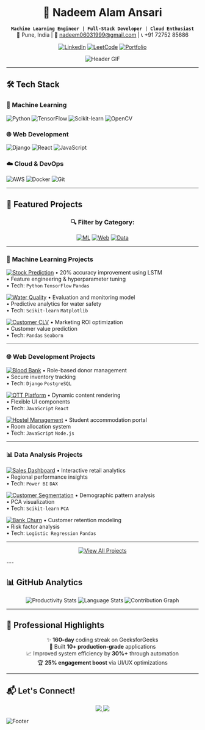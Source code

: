 <div align="center">
  
# 🚀 Nadeem Alam Ansari
**`Machine Learning Engineer | Full-Stack Developer | Cloud Enthusiast`**  
📍 Pune, India | 📧 nadeem06031999@gmail.com | 📞 +91 72752 85686  

[![LinkedIn](https://img.shields.io/badge/LinkedIn-Connect%20Professionally-blue?style=for-the-badge&logo=linkedin)]([https://linkedin.com/in/nadeem-alam-ansari](https://www.linkedin.com/in/nadeem-alam-ansari-1911112a0/))
[![LeetCode](https://img.shields.io/badge/LeetCode-Solve%20Problems-orange?style=for-the-badge&logo=leetcode)](https://leetcode.com/nadeem06031999/)
[![Portfolio](https://img.shields.io/badge/Portfolio-See%20Projects-black?style=for-the-badge&logo=github)](https://github.com/nadeemalamansari?tab=repositories)

![Header GIF](https://media.giphy.com/media/v1.Y2lkPTc5MGI3NjExeWg1eGx5Z3F6d2N2eWZ6b2JtN2N2a2R5c2VqZGNjY3Z1eGZ5biZlcD12MV9pbnRlcm5hbF9naWZfYnlfaWQmY3Q9Zw/qgQUggAC3Pfv687qPC/giphy.gif)

</div>

---

## 🛠️ Tech Stack

### 🤖 Machine Learning
![Python](https://img.shields.io/badge/Python-3776AB?style=flat-square&logo=python&logoColor=white)
![TensorFlow](https://img.shields.io/badge/TensorFlow-FF6F00?style=flat-square&logo=tensorflow&logoColor=white)
![Scikit-learn](https://img.shields.io/badge/scikit_learn-F7931E?style=flat-square&logo=scikit-learn&logoColor=white)
![OpenCV](https://img.shields.io/badge/OpenCV-27338e?style=flat-square&logo=opencv&logoColor=white)

### 🌐 Web Development
![Django](https://img.shields.io/badge/Django-092E20?style=flat-square&logo=django&logoColor=white)
![React](https://img.shields.io/badge/React-20232A?style=flat-square&logo=react&logoColor=61DAFB)
![JavaScript](https://img.shields.io/badge/JavaScript-F7DF1E?style=flat-square&logo=javascript&logoColor=black)

### ☁️ Cloud & DevOps
![AWS](https://img.shields.io/badge/AWS-232F3E?style=flat-square&logo=amazon-aws&logoColor=white)
![Docker](https://img.shields.io/badge/Docker-2CA5E0?style=flat-square&logo=docker&logoColor=white)
![Git](https://img.shields.io/badge/Git-F05032?style=flat-square&logo=git&logoColor=white)

---

## 🚀 Featured Projects

<div align="center">

### 🔍 Filter by Category:
[![ML](https://img.shields.io/badge/-Machine%20Learning-FF6F00?style=flat-square)](#machine-learning)
[![Web](https://img.shields.io/badge/-Web%20Development-61DAFB?style=flat-square)](#web-development)
[![Data](https://img.shields.io/badge/-Data%20Analysis-430098?style=flat-square)](#data-analysis)

</div>

---

### 🤖 <a id="machine-learning"></a>Machine Learning Projects

<div class="projects-grid">

[![Stock Prediction](https://custom-icon-badges.demolab.com/badge/📈_Stock_Prediction-LSTM_Model-27338e?style=for-the-badge&logo=graph-up)](https://github.com/nadeemalamansari/Stock-Price-Prediction-Model-Time-Series-Forecasting-)
• 20% accuracy improvement using LSTM  
• Feature engineering & hyperparameter tuning  
• Tech: `Python` `TensorFlow` `Pandas`

[![Water Quality](https://custom-icon-badges.demolab.com/badge/💧_Water_Quality-ML_Model-00A98F?style=for-the-badge&logo=drop)](https://github.com/nadeemalamansari/water-quality-prediction)
• Evaluation and monitoring model  
• Predictive analytics for water safety  
• Tech: `Scikit-learn` `Matplotlib`

[![Customer CLV](https://custom-icon-badges.demolab.com/badge/📊_Customer_CLV-Prediction_Model-FF69B4?style=for-the-badge&logo=users)](https://github.com/nadeemalamansari/Data-Driven-Marketing-Predicting-Customer-Lifetime-Value-CLV-)
• Marketing ROI optimization  
• Customer value prediction  
• Tech: `Pandas` `Seaborn`

</div>

---

### 🌐 <a id="web-development"></a>Web Development Projects

<div class="projects-grid">

[![Blood Bank](https://custom-icon-badges.demolab.com/badge/🩸_Blood_Bank-Django_System-DD0031?style=for-the-badge&logo=heart)](https://github.com/nadeemalamansari/Blood-Bank-Management-System-Django)
• Role-based donor management  
• Secure inventory tracking  
• Tech: `Django` `PostgreSQL`

[![OTT Platform](https://custom-icon-badges.demolab.com/badge/🎬_OTT_Platform-Responsive_Website-E50914?style=for-the-badge&logo=video)](https://github.com/nadeemalamansari/ott-platforms-website)
• Dynamic content rendering  
• Flexible UI components  
• Tech: `JavaScript` `React`

[![Hostel Management](https://custom-icon-badges.demolab.com/badge/🏠_Hostel_System-JS_Application-F7DF1E?style=for-the-badge&logo=building)](https://github.com/nadeemalamansari/NextGen-Hostel-Management-System)
• Student accommodation portal  
• Room allocation system  
• Tech: `JavaScript` `Node.js`

</div>

---

### 📊 <a id="data-analysis"></a>Data Analysis Projects

<div class="projects-grid">

[![Sales Dashboard](https://custom-icon-badges.demolab.com/badge/📈_Sales_Dashboard-Power_BI-F2C811?style=for-the-badge&logo=powerbi)](https://github.com/nadeemalamansari/Sales-Performance-Dashboard)
• Interactive retail analytics  
• Regional performance insights  
• Tech: `Power BI` `DAX`

[![Customer Segmentation](https://custom-icon-badges.demolab.com/badge/👥_Customer_Segmentation-K_Means-430098?style=for-the-badge&logo=user-groups)](https://github.com/nadeemalamansari/Customer-Segmentation-using-K-Means-Clustering)
• Demographic pattern analysis  
• PCA visualization  
• Tech: `Scikit-learn` `PCA`

[![Bank Churn](https://custom-icon-badges.demolab.com/badge/🏦_Bank_Churn-Prediction_Model-8A2BE2?style=for-the-badge&logo=building-columns)](https://github.com/nadeemalamansari/Skip-to-Main-Bank-Customer-Churn-Model-Using-ML)
• Customer retention modeling  
• Risk factor analysis  
• Tech: `Logistic Regression` `Pandas`

</div>

---

<div align="center">
  
[![View All Projects](https://img.shields.io/badge/VIEW_ALL_PROJECTS-181717?style=for-the-badge&logo=github)](https://github.com/nadeemalamansari?tab=repositories)

</div>
---

## 📊 GitHub Analytics

<div align="center">
  
![Productivity Stats](https://github-readme-stats.vercel.app/api?username=nadeemalamansari&show_icons=true&theme=radical&hide_border=true&include_all_commits=true)
![Language Stats](https://github-readme-stats.vercel.app/api/top-langs/?username=nadeemalamansari&layout=compact&theme=radical&hide_border=true)
![Contribution Graph](https://github-readme-activity-graph.vercel.app/graph?username=nadeemalamansari&theme=react-dark&hide_border=true&area=true)

</div>

---

## 🎯 Professional Highlights

<div align="center">

✨ **160-day** coding streak on GeeksforGeeks  
🚀 Built **10+ production-grade** applications  
📈 Improved system efficiency by **30%+** through automation  
🏆 **25% engagement boost** via UI/UX optimizations  

</div>

---

## 📬 Let's Connect!

<p align="center">
  <a href="mailto:nadeemalamansari7@gmail.com">
    <img src="https://img.shields.io/badge/Email_Me-D14836?style=for-the-badge&logo=gmail&logoColor=white"/>
  </a>
  <a href="https://linkedin.com/in/nadeem-alam-ansari">
    <img src="https://img.shields.io/badge/Let's_Connect-0077B5?style=for-the-badge&logo=linkedin&logoColor=white"/>
  </a>
</p>

![Footer](https://capsule-render.vercel.app/api?type=waving&color=gradient&height=100&section=footer)
